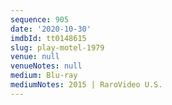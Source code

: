 ```yaml
---
sequence: 905
date: '2020-10-30'
imdbId: tt0148615
slug: play-motel-1979
venue: null
venueNotes: null
medium: Blu-ray
mediumNotes: 2015 | RaroVideo U.S.
---
```


